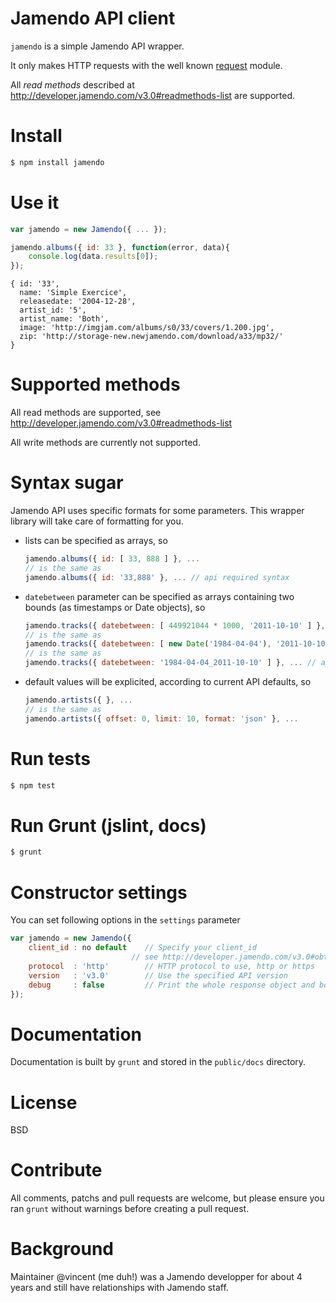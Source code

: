 # Jamendo API client
```jamendo``` is a simple Jamendo API wrapper.

It only makes HTTP requests with the well known [request](https://github.com/mikeal/request) module.

All *read methods* described at http://developer.jamendo.com/v3.0#readmethods-list are supported.

# Install
```bash
$ npm install jamendo
```

# Use it
```javascript
var jamendo = new Jamendo({ ... });

jamendo.albums({ id: 33 }, function(error, data){
	console.log(data.results[0]);
});
```
```
{ id: '33',
  name: 'Simple Exercice',
  releasedate: '2004-12-28',
  artist_id: '5',
  artist_name: 'Both',
  image: 'http://imgjam.com/albums/s0/33/covers/1.200.jpg',
  zip: 'http://storage-new.newjamendo.com/download/a33/mp32/'
}
```

# Supported methods
All read methods are supported, see http://developer.jamendo.com/v3.0#readmethods-list

All write methods are currently not supported.

# Syntax sugar
Jamendo API uses specific formats for some parameters. This wrapper library will take care of formatting for you.
 * lists can be specified as arrays, so
   ```javascript
   jamendo.albums({ id: [ 33, 888 ] }, ... 
   // is the same as
   jamendo.albums({ id: '33,888' }, ... // api required syntax
   ```
 * ```datebetween``` parameter can be specified as arrays containing two bounds (as timestamps or Date objects), so
   ```javascript
   jamendo.tracks({ datebetween: [ 449921044 * 1000, '2011-10-10' ] }, ... 
   // is the same as
   jamendo.tracks({ datebetween: [ new Date('1984-04-04'), '2011-10-10' ] }, ... 
   // is the same as
   jamendo.tracks({ datebetween: '1984-04-04_2011-10-10' ] }, ... // api required syntax
   ```
 * default values will be explicited, according to current API defaults, so
   ```javascript
   jamendo.artists({ }, ... 
   // is the same as
   jamendo.artists({ offset: 0, limit: 10, format: 'json' }, ... 
   ```

# Run tests
```bash
$ npm test
```

# Run Grunt (jslint, docs)
```bash
$ grunt
```

# Constructor settings
You can set following options in the ```settings``` parameter
```javascript
var jamendo = new Jamendo({
	client_id : no default    // Specify your client_id
	                       // see http://developer.jamendo.com/v3.0#obtain_client_id
	protocol  : 'http'        // HTTP protocol to use, http or https
	version   : 'v3.0'        // Use the specified API version
	debug     : false         // Print the whole response object and body in the console
});
```

# Documentation
Documentation is built by ```grunt``` and stored in the ```public/docs``` directory.

# License
BSD

# Contribute
All comments, patchs and pull requests are welcome, but please ensure you ran ```grunt``` without warnings before creating a pull request.

# Background
Maintainer @vincent (me duh!) was a Jamendo developper for about 4 years and still have relationships with Jamendo staff.


